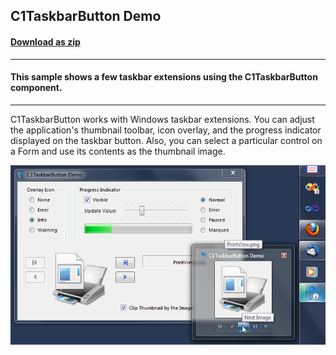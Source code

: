 ## C1TaskbarButton Demo
#### [Download as zip](https://grapecity.github.io/DownGit/#/home?url=https://github.com/GrapeCity/ComponentOne-WinForms-Samples/tree/master/NetFramework\Win7Pack\CS\TaskbarDemo)
____
#### This sample shows a few taskbar extensions using the C1TaskbarButton component.
____
C1TaskbarButton works with Windows taskbar extensions. You can adjust the application's thumbnail toolbar, icon overlay, and the progress indicator displayed on the taskbar button.
Also, you can select a particular control on a Form and use its contents as the thumbnail image.

![screenshot](screenshot.png)
